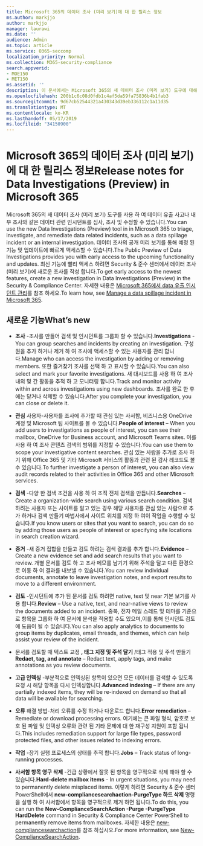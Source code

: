 ```yaml
---
title: Microsoft 365의 데이터 조사 (미리 보기)에 대 한 릴리스 정보
ms.author: markjjo
author: markjjo
manager: laurawi
ms.date: ''
audience: Admin
ms.topic: article
ms.service: O365-seccomp
localization_priority: Normal
ms.collection: M365-security-compliance
search.appverid:
- MOE150
- MET150
ms.assetid: ''
description: 이 문서에서는 Microsoft 365의 새 데이터 조사 (미리 보기) 도구에 대해 설명 합니다.
ms.openlocfilehash: 200b1c6c08d0fdb1c4af5da59fa75836b4b1fab3
ms.sourcegitcommit: 9d67cb52544321a430343d39eb336112c1a11d35
ms.translationtype: MT
ms.contentlocale: ko-KR
ms.lasthandoff: 05/17/2019
ms.locfileid: "34150900"
---
```

# <a name="release-notes-for-data-investigations-preview-in-microsoft-365"></a><span data-ttu-id="9acba-103">Microsoft 365의 데이터 조사 (미리 보기)에 대 한 릴리스 정보</span><span class="sxs-lookup"><span data-stu-id="9acba-103">Release notes for Data Investigations (Preview) in Microsoft 365</span></span>

<span data-ttu-id="9acba-104">Microsoft 365의 새 데이터 조사 (미리 보기) 도구를 사용 하 여 데이터 유출 사고나 내부 조사와 같은 데이터 관련 인시던트를 심사, 조사 및 수정할 수 있습니다.</span><span class="sxs-lookup"><span data-stu-id="9acba-104">You can use the new Data Investigations (Preview) tool in in Microsoft 365 to triage, investigate, and remediate data related incidents, such as a data spillage incident or an internal investigation.</span></span> <span data-ttu-id="9acba-105">데이터 조사의 공개 미리 보기를 통해 예정 된 기능 및 업데이트에 빠르게 액세스할 수 있습니다.</span><span class="sxs-lookup"><span data-stu-id="9acba-105">The Public Preview of Data Investigations provides you with early access to the upcoming functionality and updates.</span></span> <span data-ttu-id="9acba-106">최신 기능에 빨리 액세스 하려면 Security & 준수 센터에서 데이터 조사 (미리 보기)에 새로운 조사를 작성 합니다.</span><span class="sxs-lookup"><span data-stu-id="9acba-106">To get early access to the newest features, create a new investigation in Data Investigations (Preview) in the Security & Compliance Center.</span></span> <span data-ttu-id="9acba-107">자세한 내용은 [Microsoft 365에서 data 유출 인시던트 관리](manage-data-spillage-incidents.md)를 참조 하세요.</span><span class="sxs-lookup"><span data-stu-id="9acba-107">To learn how, see [Manage a data spillage incident in Microsoft 365](manage-data-spillage-incidents.md).</span></span>

## <a name="whats-new"></a><span data-ttu-id="9acba-108">새로운 기능</span><span class="sxs-lookup"><span data-stu-id="9acba-108">What’s new</span></span> 

- <span data-ttu-id="9acba-109">**조사** -조사를 만들어 검색 및 인시던트를 그룹화 할 수 있습니다.</span><span class="sxs-lookup"><span data-stu-id="9acba-109">**Investigations** - You can group searches and incidents by creating an investigation.</span></span> <span data-ttu-id="9acba-110">구성원을 추가 하거나 제거 하 여 조사에 액세스할 수 있는 사용자를 관리 합니다.</span><span class="sxs-lookup"><span data-stu-id="9acba-110">Manage who can access the investigation by adding or removing members.</span></span>  <span data-ttu-id="9acba-111">또한 즐겨찾기 조사를 선택 하 고 표시할 수 있습니다.</span><span class="sxs-lookup"><span data-stu-id="9acba-111">You can also select and mark your favorite investigations.</span></span> <span data-ttu-id="9acba-112">새 대시보드를 사용 하 여 조사 내의 및 간 활동을 추적 하 고 모니터링 합니다.</span><span class="sxs-lookup"><span data-stu-id="9acba-112">Track and monitor activity within and across investigations using new dashboards.</span></span> <span data-ttu-id="9acba-113">조사를 완료 한 후에는 닫거나 삭제할 수 있습니다.</span><span class="sxs-lookup"><span data-stu-id="9acba-113">After you complete your investigation, you can close or delete it.</span></span>

- <span data-ttu-id="9acba-114">**관심** 사용자-사용자를 조사에 추가할 때 관심 있는 사서함, 비즈니스용 OneDrive 계정 및 Microsoft 팀 사이트를 볼 수 있습니다.</span><span class="sxs-lookup"><span data-stu-id="9acba-114">**People of interest** – When you add users to investigations as people of interest, you can see their mailbox, OneDrive for Business account, and Microsoft Teams sites.</span></span> <span data-ttu-id="9acba-115">이를 사용 하 여 조사 콘텐츠 검색의 범위를 지정할 수 있습니다.</span><span class="sxs-lookup"><span data-stu-id="9acba-115">You can use them to scope your investigative content searches.</span></span> <span data-ttu-id="9acba-116">관심 있는 사람을 추가로 조사 하기 위해 Office 365 및 기타 Microsoft 서비스의 활동과 관련 된 감사 레코드도 볼 수 있습니다.</span><span class="sxs-lookup"><span data-stu-id="9acba-116">To further investigate a person of interest, you can also view audit records related to their activities in Office 365 and other Microsoft services.</span></span>

- <span data-ttu-id="9acba-117">**검색** -다양 한 검색 조건을 사용 하 여 조직 전체 검색을 만듭니다.</span><span class="sxs-lookup"><span data-stu-id="9acba-117">**Searches** – Create a organization-wide search using various search condition.</span></span> <span data-ttu-id="9acba-118">검색 하려는 사용자 또는 사이트를 알고 있는 경우 해당 사용자를 관심 있는 사람으로 추가 하거나 검색 만들기 마법사에서 사이트 위치를 지정 하 여이 작업을 수행할 수 있습니다.</span><span class="sxs-lookup"><span data-stu-id="9acba-118">If you know users or sites that you want to search, you can do so by adding those users as people of interest or specifying site locations in search creation wizard.</span></span> 

- <span data-ttu-id="9acba-119">**증거** -새 증거 집합을 만들고 검토 하려는 검색 결과를 추가 합니다.</span><span class="sxs-lookup"><span data-stu-id="9acba-119">**Evidence** – Create a new evidence set and add search results that you want to review.</span></span> <span data-ttu-id="9acba-120">개별 문서를 검토 하 고 조사 메모를 남기기 위해 주석을 달고 다른 환경으로 이동 하 여 결과를 내보낼 수 있습니다.</span><span class="sxs-lookup"><span data-stu-id="9acba-120">You can review individual documents, annotate to leave investigation notes, and export results to move to a different environment.</span></span> 

- <span data-ttu-id="9acba-121">**검토** -인시던트에 추가 된 문서를 검토 하려면 native, text 및 near 기본 보기를 사용 합니다.</span><span class="sxs-lookup"><span data-stu-id="9acba-121">**Review** – Use a native, text, and near-native views to review the documents added to an incident.</span></span> <span data-ttu-id="9acba-122">중복, 전자 메일 스레드 및 테마를 기준으로 항목을 그룹화 하 여 문서에 분석을 적용할 수도 있으며,이를 통해 인시던트 검토에 도움이 될 수 있습니다.</span><span class="sxs-lookup"><span data-stu-id="9acba-122">You can also apply analytics to documents to group items by duplicates, email threads, and themes, which can help assist your review of the incident.</span></span> 

- <span data-ttu-id="9acba-123">문서를 검토할 때 텍스트 교정 **, 태그 지정 및 주석 달기** /태그 적용 및 주석 만들기</span><span class="sxs-lookup"><span data-stu-id="9acba-123">**Redact, tag, and annotate** – Redact text, apply tags, and make annotations as you review documents.</span></span>
  
- <span data-ttu-id="9acba-124">**고급 인덱싱** -부분적으로 인덱싱된 항목이 있으면 모든 데이터를 검색할 수 있도록 요청 시 해당 항목을 다시 인덱싱합니다.</span><span class="sxs-lookup"><span data-stu-id="9acba-124">**Advanced indexing** – If there are any partially indexed items, they will be re-indexed on demand so that all data will be available for searching.</span></span>

- <span data-ttu-id="9acba-125">**오류** 해결 방법-처리 오류를 수정 하거나 다운로드 합니다.</span><span class="sxs-lookup"><span data-stu-id="9acba-125">**Error remediation** – Remediate or download processing errors.</span></span> <span data-ttu-id="9acba-126">여기에는 큰 파일 형식, 암호로 보호 된 파일 및 인덱싱 오류와 관련 된 기타 문제에 대 한 재구성 지원이 포함 됩니다.</span><span class="sxs-lookup"><span data-stu-id="9acba-126">This includes remediation support for large file types, password protected files, and other issues related to indexing errors.</span></span> 

- <span data-ttu-id="9acba-127">**작업** -장기 실행 프로세스의 상태를 추적 합니다.</span><span class="sxs-lookup"><span data-stu-id="9acba-127">**Jobs** – Track status of long-running processes.</span></span>

- <span data-ttu-id="9acba-128">**사서함 항목 영구 삭제** -긴급 상황에서 잘못 된 항목을 영구적으로 삭제 해야 할 수 있습니다.</span><span class="sxs-lookup"><span data-stu-id="9acba-128">**Hard-delete mailbox items** - In urgent situations, you may need to permanently delete misplaced items.</span></span> <span data-ttu-id="9acba-129">이렇게 하려면 Security & 준수 센터 PowerShell에서 **new-compliancesearchaction-PurgeType 하드 삭제** 명령을 실행 하 여 사서함에서 항목을 영구적으로 제거 하면 됩니다.</span><span class="sxs-lookup"><span data-stu-id="9acba-129">To do this, you can run the **New-ComplianceSearchAction -Purge -PurgeType HardDelete** command in Security & Compliance Center PowerShell to permanently remove items from mailboxes.</span></span> <span data-ttu-id="9acba-130">자세한 내용은 [new-compliancesearchaction](https://docs.microsoft.com/powershell/module/exchange/policy-and-compliance-content-search/new-compliancesearchaction)를 참조 하십시오.</span><span class="sxs-lookup"><span data-stu-id="9acba-130">For more information, see [New-ComplianceSearchAction](https://docs.microsoft.com/powershell/module/exchange/policy-and-compliance-content-search/new-compliancesearchaction).</span></span>
